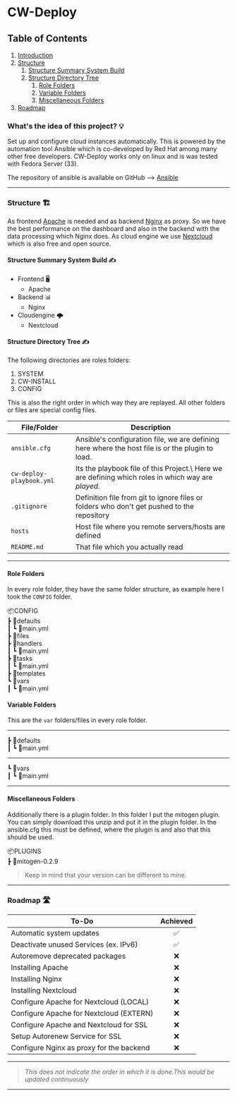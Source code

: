 # CW-Deploy

## Table of Contents

1. [Introduction](#introduction)
1. [Structure](#structure)
    1. [Structure Summary System Build](#summarysystembuild)
    1. [Structure Directory Tree](#directorytree)
        1. [Role Folders](#rolefolders)
        1. [Variable Folders](#varsfolders)
        1. [Miscellaneous Folders](#miscfolders)
1. [Roadmap](#roadmap)

<div id='introduction'/>

### **What's the idea of this project?** 💡

Set up and configure cloud instances automatically. This is powered by the automation tool Ansible which is co-developed by Red Hat among many other free developers. CW-Deploy works only on linux and is was tested with Fedora Server (33).

The repository of ansible is available on GitHub --> [Ansible](https://github.com/ansible/ansible)

---
<div id='structure'/>

### **Structure** 🏗️

As frontend [Apache](https://apache.org/) is needed and as backend [Nginx](https://nginx.org/en/) as proxy. So we have the best performance on the dashboard and also in the backend with the data processing which Nginx does. As cloud engine we use [Nextcloud](https://nextcloud.com/) which is also free and open source.

<div id='summarysystembuild'/>

#### **Structure Summary System Build** ✍️

- Frontend 🖥️
  - Apache
- Backend 📊
  - Nginx
- Cloudengine 🌩️
  - Nextcloud

<div id='directorytree'/>

#### **Structure Directory Tree** ✍️

The following directories are roles folders:

1. SYSTEM
1. CW-INSTALL
1. CONFIG

This is also the right order in which way they are replayed. All other folders or files are special config files.

| File/Folder                | Description                                                                                         |
|----------------------------|-----------------------------------------------------------------------------------------------------|
| ``ansible.cfg``            | Ansible's configuration file, we are defining here where the host file is or the plugin to load.    |
| ``cw-deploy-playbook.yml`` | Its the playbook file of this Project.\ Here we are defining which roles in which way are *played*. |
| ``.gitignore``             | Definition file from git to ignore files or folders who don't get pushed to the repository          |
| ``hosts``                  | Host file where you remote servers/hosts are defined                                                |
| ``README.md``              | That file which you actually read                                                                   |

---

<div id='rolefolders'/>

#### **Role Folders**

In every role folder, they have the same folder structure, as example here I took the ``CONFIG`` folder.

📦CONFIG\
 ┣ 📂defaults\
 ┃ ┗ 📜main.yml\
 ┣ 📂files\
 ┣ 📂handlers\
 ┃ ┗ 📜main.yml\
 ┣ 📂tasks\
 ┃ ┗ 📜main.yml\
 ┣ 📂templates\
 ┗ 📂vars\
 ┃ ┗ 📜main.yml

<div id='varsfolder'/>

#### **Variable Folders**

This are the ``var`` folders/files in every role folder.

---

┣ 📂defaults\
 ┃ ┗ 📜main.yml

---

┗ 📂vars\
 ┃ ┗ 📜main.yml

---

<div id='miscfolders'/>

#### **Miscellaneous Folders**

Additionally there is a plugin folder. In this folder I put the mitogen plugin. You can simply download this unzip and put it in the plugin folder. In the ansible.cfg this must be defined, where the plugin is and also that this should be used.

📦PLUGINS\
 ┣ 📂mitogen-0.2.9

> Keep in mind that your version can be different to mine.

---

<div id='roadmap'/>

### **Roadmap** 🛣️

| To-Do                                    | Achieved |
|------------------------------------------|:--------:|
| Automatic system updates                 | ✅       |
| Deactivate unused Services (ex. IPv6)    | ✅       |
| Autoremove deprecated packages           | ❌       |
| Installing Apache                        | ❌       |
| Installing Nginx                         | ❌       |
| Installing Nextcloud                     | ❌       |
| Configure Apache for Nextcloud (LOCAL)   | ❌       |
| Configure Apache for Nextcloud (EXTERN)  | ❌       |
| Configure Apache and Nextcloud for SSL   | ❌       |
| Setup Autorenew Service for SSL          | ❌       |
| Configure Nginx as proxy for the backend | ❌       |

---

> *This does not indicate the order in which it is done.This would be updated continuously*

---
